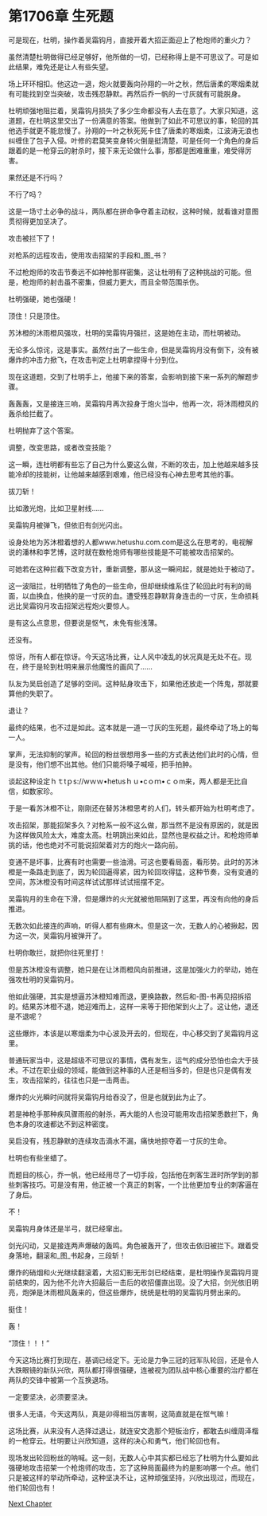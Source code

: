 # 第1706章 生死题

可是现在，杜明，操作着吴霜钩月，直接开着大招正面迎上了枪炮师的重火力？

虽然清楚杜明做得已经足够好，他所做的一切，已经称得上是不可思议了。可是如此结果，难免还是让人有些失望。

场上环环相扣。他这边一退，炮火就要轰向孙翔的一叶之秋，然后唐柔的寒烟柔就有可能找到空当突破，攻击残忍静默。再然后乔一帆的一寸灰就有可能脱身。

杜明顽强地阻拦着，吴霜钩月损失了多少生命都没有人去在意了。大家只知道，这道题，在杜明这里交出了一份满意的答案。他做到了如此不可思议的事，轮回的其他选手就更不能怠慢了。孙翔的一叶之秋死死卡住了唐柔的寒烟柔，江波涛无浪也纠缠住了包子入侵。叶修的君莫笑变身转火倒是挺清楚，可是任何一个角色的身后跟着的是一枪穿云的射杀时，接下来无论做什么事，那都是困难重重，难受得厉害。

果然还是不行吗？

不行了吗？

这是一场寸土必争的战斗，两队都在拼命争夺着主动权，这种时候，就看谁对意图贯彻得更加坚决了。

攻击被拦下了！

对枪系的远程攻击，使用攻击招架的手段和_图_书？

不过枪炮师的攻击节奏远不如神枪那样密集，这让杜明有了这种挑战的可能。但是，枪炮师的射击虽不密集，但威力更大，而且全带范围杀伤。

杜明强硬，她也强硬！

顶住！只是顶住。

苏沐橙的沐雨橙风强攻，杜明的吴霜钩月强拦，这是她在主动，而杜明被动。

无论多么惊诧，这是事实。虽然付出了一些生命，但是吴霜钩月没有倒下，没有被爆炸的冲击力掀飞，在攻击判定上杜明拿捏得十分到位。

现在这道题，交到了杜明手上，他接下来的答案，会影响到接下来一系列的解题步骤。

轰轰轰，又是接连三响，吴霜钩月再次投身于炮火当中，他再一次，将沐雨橙风的轰杀给拦截了。

杜明抛弃了这个答案。

调整，改变思路，或者改变技能？

这一瞬，连杜明都有些忘了自己为什么要这么做，不断的攻击，加上他越来越多技能冷却的技能树，让他越来越感到艰难，他已经没有心神去思考其他的事。

拔刀斩！

比如激光炮，比如卫星射线……

吴霜钩月被弹飞，但依旧有剑光闪出。

设身处地为苏沐橙着想的人都www.hetushu.com.com是这么在思考的，电视解说的潘林和李艺博，这时就在数枪炮师有哪些技能是不可能被攻击招架的。

可她若在这种拦截下改变方针，重新调整，那从这一瞬间起，就是她处于被动了。

这一波阻拦，杜明牺牲了角色的一些生命，但却继续维系住了轮回此时有利的局面，以血换血，他换的是一寸灰的血。遭受残忍静默背身连击的一寸灰，生命损耗远比吴霜钩月攻击招架远程炮火要惊人。

是有这么点意思，但要说是怄气，未免有些浅薄。

还没有。

惊讶，所有人都在惊讶。今天这场比赛，让人风中凌乱的状况真是无处不在。现在，终于是轮到杜明来展示他魔性的画风了……

队友为吴启创造了足够的空间。这种贴身攻击下，如果他还放走一个阵鬼，那就要算他的失职了。

退让？

最终的结果，也不过是如此。这本就是一道一寸灰的生死题，最终牵动了场上的每一人。

掌声，无法抑制的掌声。轮回的粉丝很想用多一些的方式表达他们此时的心情，但是没有，他们想不出其他。他们只能将嗓子喊哑，把手拍肿。

谈起这种设定ｈｔtｐs://wｗｗ•hetusｈｕ•cｏｍ•ｃｏm来，两人都是无比自信，如数家珍。

于是一看苏沐橙不让，刚刚还在替苏沐橙思考的人们，转头都开始为杜明考虑了。

攻击招架，那能招架多久？对枪系一般不这么做，那当然不是没有原因的，就是因为这样做风险太大，难度太高。杜明跳出来如此，显然也是权益之计。和枪炮师单挑的话，他也绝对不可能说招架着对方的炮火一路向前。

变通不是坏事，比赛有时也需要一些油滑。可这也要看局面，看形势。此时的苏沐橙是一条路走到底了，因为轮回逼得紧，因为轮回攻得猛，这种节奏，没有变通的空间，苏沐橙没有时间这样试试那样试试摇摆不定。

吴霜钩月的生命在下滑，但是爆炸的火光就被他阻隔到了这里，再没有向他的身后推进。

无数次如此接连的声响，听得人都有些麻木。但是这一次，无数人的心被揪起，因为这一次，吴霜钩月被弹开了。

杜明你敢拦，就把你往死里打！

但是苏沐橙没有调整，她只是在让沐雨橙风向前推进，这是加强火力的举动，她在强攻杜明的吴霜钩月。

他如此强硬，其实是想逼苏沐橙知难而退，更换路数，然后和-图-书再见招拆招的。结果苏沐橙不退，她迎难而上，这样一来等于把他架到火上了。这让他，退还是不退呢？

这些爆炸，本该是以寒烟柔为中心波及开去的，但现在，中心移交到了吴霜钩月这里。

普通玩家当中，这是超级不可思议的事情，偶有发生，运气的成分恐怕也会大于技术。不过在职业级的领域，能做到这种事的人还是相当多的，但是也只是偶有发生，攻击招架的，往往也只是一击两击。

爆炸的火光瞬时间就将吴霜钩月给吞没了，但是也就到此为止了。

若是神枪手那种疾风骤雨般的射杀，再大能的人也没可能用攻击招架悉数拦下，角色本身的攻速都达不到这种密度。

吴启没有，残忍静默的连续攻击滴水不漏，痛快地掠夺着一寸灰的生命。

杜明也有些坐蜡了。

而题目的核心，乔一帆，他已经用尽了一切手段，包括他在刺客生涯时所学到的那些刺客技巧。可是没有用，他正被一个真正的刺客，一个比他更加专业的刺客逼在了身后。

不！

吴霜钩月身体还是半弓，就已经窜出。

剑光闪动，又是接连两声爆破的轰鸣。角色被轰开了，但攻击依旧被拦下。跟着受身落地，翻滚和_图_书起身，三段斩！

爆炸的硝烟和火光继续翻滚着，大招幻影无形剑已经结束，是杜明操作吴霜钩月提前结束的，因为他不允许大招最后一击后的收招僵直出现。没了大招，剑光依旧明亮，炮弹是沐雨橙风轰来的，但这些爆炸，统统是杜明的吴霜钩月劈出来的。

挺住！

轰！

“顶住！！！”

今天这场比赛打到现在，基调已经定下。无论是力争三冠的冠军队轮回，还是令人大跌眼镜的新队兴欣，两队都打得很强硬，连被视为团队战中核心重要的治疗都在两队的交锋中被第一个互换退场。

一定要坚决，必须要坚决。

很多人无语，今天这两队，真是卯得相当厉害啊，这简直就是在怄气嘛！

这场比赛，从来没有人选择过退让，就连安文逸那个短板治疗，都敢去纠缠周泽楷的一枪穿云。杜明要让兴欣知道，这样的决心和勇气，他们轮回也有。

现场发出轮回粉丝的呐喊。这一刻，无数人心中其实都已经忘了杜明为什么要如此强硬地攻击招架一个枪炮师的攻击，忘了这种局面最终为的是影响哪一个点。他们只是被这样的举动所牵动，这种坚决不让，这种顽强坚持，兴欣出现过，而现在，他们轮回也有！



[Next Chapter](%E7%AC%AC1707%E7%AB%A0%20%E6%9C%80%E7%BB%88%E7%9A%84%E8%BE%85%E5%8A%A9.md)